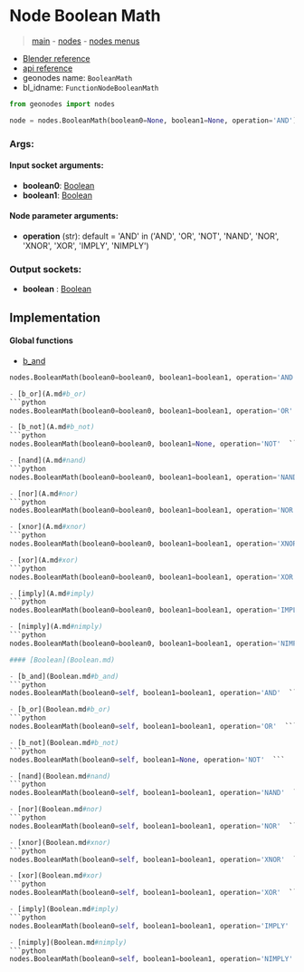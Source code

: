 # Node Boolean Math

> [main](../structure.md) - [nodes](nodes.md) - [nodes menus](nodes_menus.md)

- [Blender reference](https://docs.blender.org/manual/en/latest/modeling/geometry_nodes/utilities/boolean_math.html)
- [api reference](https://docs.blender.org/api/current/bpy.types.FunctionNodeBooleanMath.html)
- geonodes name: `BooleanMath`
- bl_idname: `FunctionNodeBooleanMath`

```python
from geonodes import nodes

node = nodes.BooleanMath(boolean0=None, boolean1=None, operation='AND')
```

### Args:

#### Input socket arguments:

- **boolean0**: [Boolean](Boolean.md)
- **boolean1**: [Boolean](Boolean.md)

#### Node parameter arguments:

- **operation** (str): default = 'AND' in ('AND', 'OR', 'NOT', 'NAND', 'NOR', 'XNOR', 'XOR', 'IMPLY', 'NIMPLY')

### Output sockets:

- **boolean** : [Boolean](Boolean.md)

## Implementation

#### Global functions

 - [b_and](A.md#b_and)
  ```python
  nodes.BooleanMath(boolean0=boolean0, boolean1=boolean1, operation='AND'  ```

 - [b_or](A.md#b_or)
  ```python
  nodes.BooleanMath(boolean0=boolean0, boolean1=boolean1, operation='OR'  ```

 - [b_not](A.md#b_not)
  ```python
  nodes.BooleanMath(boolean0=boolean0, boolean1=None, operation='NOT'  ```

 - [nand](A.md#nand)
  ```python
  nodes.BooleanMath(boolean0=boolean0, boolean1=boolean1, operation='NAND'  ```

 - [nor](A.md#nor)
  ```python
  nodes.BooleanMath(boolean0=boolean0, boolean1=boolean1, operation='NOR'  ```

 - [xnor](A.md#xnor)
  ```python
  nodes.BooleanMath(boolean0=boolean0, boolean1=boolean1, operation='XNOR'  ```

 - [xor](A.md#xor)
  ```python
  nodes.BooleanMath(boolean0=boolean0, boolean1=boolean1, operation='XOR'  ```

 - [imply](A.md#imply)
  ```python
  nodes.BooleanMath(boolean0=boolean0, boolean1=boolean1, operation='IMPLY'  ```

 - [nimply](A.md#nimply)
  ```python
  nodes.BooleanMath(boolean0=boolean0, boolean1=boolean1, operation='NIMPLY'  ```

#### [Boolean](Boolean.md)

 - [b_and](Boolean.md#b_and)
  ```python
  nodes.BooleanMath(boolean0=self, boolean1=boolean1, operation='AND'  ```

 - [b_or](Boolean.md#b_or)
  ```python
  nodes.BooleanMath(boolean0=self, boolean1=boolean1, operation='OR'  ```

 - [b_not](Boolean.md#b_not)
  ```python
  nodes.BooleanMath(boolean0=self, boolean1=None, operation='NOT'  ```

 - [nand](Boolean.md#nand)
  ```python
  nodes.BooleanMath(boolean0=self, boolean1=boolean1, operation='NAND'  ```

 - [nor](Boolean.md#nor)
  ```python
  nodes.BooleanMath(boolean0=self, boolean1=boolean1, operation='NOR'  ```

 - [xnor](Boolean.md#xnor)
  ```python
  nodes.BooleanMath(boolean0=self, boolean1=boolean1, operation='XNOR'  ```

 - [xor](Boolean.md#xor)
  ```python
  nodes.BooleanMath(boolean0=self, boolean1=boolean1, operation='XOR'  ```

 - [imply](Boolean.md#imply)
  ```python
  nodes.BooleanMath(boolean0=self, boolean1=boolean1, operation='IMPLY'  ```

 - [nimply](Boolean.md#nimply)
  ```python
  nodes.BooleanMath(boolean0=self, boolean1=boolean1, operation='NIMPLY'  ```

